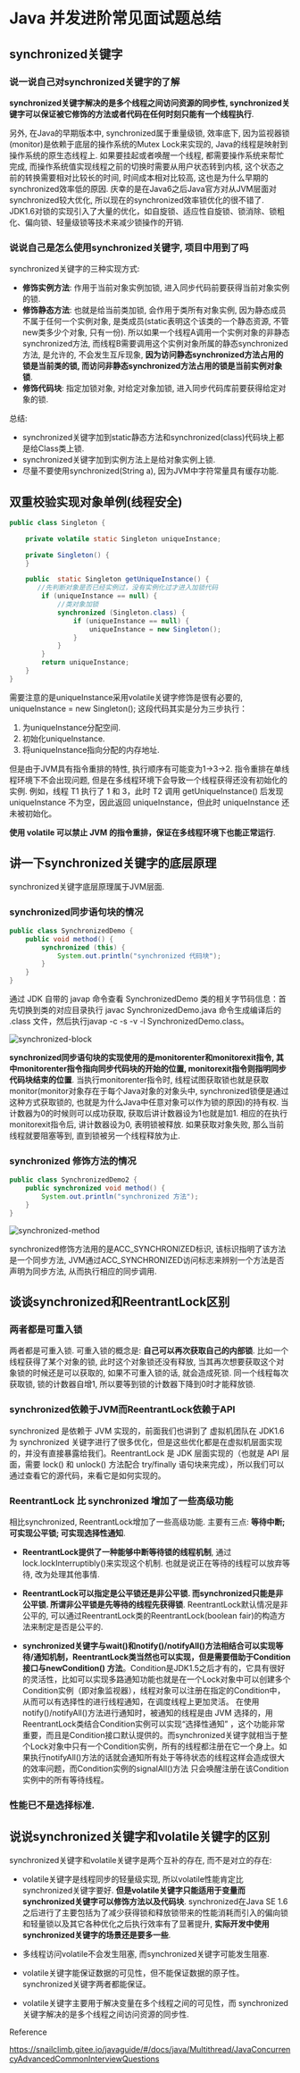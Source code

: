 # Java 并发进阶常见面试题总结

## synchronized关键字

### 说一说自己对synchronized关键字的了解

**synchronized关键字解决的是多个线程之间访问资源的同步性, synchronized关键字可以保证被它修饰的方法或者代码在任何时刻只能有一个线程执行**.

另外, 在Java的早期版本中, synchronized属于重量级锁, 效率底下, 因为监视器锁(monitor)是依赖于底层的操作系统的Mutex Lock来实现的, Java的线程是映射到操作系统的原生态线程上. 如果要挂起或者唤醒一个线程, 都需要操作系统来帮忙完成, 而操作系统值实现线程之前的切换时需要从用户状态转到内核, 这个状态之前的转换需要相对比较长的时间, 时间成本相对比较高, 这也是为什么早期的synchronized效率低的原因. 庆幸的是在Java6之后Java官方对从JVM层面对synchronized较大优化, 所以现在的synchronized效率锁优化的很不错了. JDK1.6对锁的实现引入了大量的优化，如自旋锁、适应性自旋锁、锁消除、锁粗化、偏向锁、轻量级锁等技术来减少锁操作的开销.

### 说说自己是怎么使用synchronized关键字, 项目中用到了吗

synchronized关键字的三种实现方式:

* **修饰实例方法**: 作用于当前对象实例加锁, 进入同步代码前要获得当前对象实例的锁.
* **修饰静态方法**: 也就是给当前类加锁, 会作用于类所有对象实例, 因为静态成员不属于任何一个实例对象, 是类成员(static表明这个该类的一个静态资源, 不管new类多少个对象, 只有一份). 所以如果一个线程A调用一个实例对象的非静态synchronized方法, 而线程B需要调用这个实例对象所属的静态synchronized方法, 是允许的, 不会发生互斥现象, **因为访问静态synchronized方法占用的锁是当前类的锁, 而访问非静态synchronized方法占用的锁是当前实例对象锁**.
* **修饰代码块**: 指定加锁对象, 对给定对象加锁, 进入同步代码库前要获得给定对象的锁.

总结: 
* synchronized关键字加到static静态方法和synchronized(class)代码块上都是给Class类上锁.
* synchronized关键字加到实例方法上是给对象实例上锁.
* 尽量不要使用synchronized(String a), 因为JVM中字符常量具有缓存功能.

## 双重校验实现对象单例(线程安全)

```java
public class Singleton {

    private volatile static Singleton uniqueInstance;

    private Singleton() {
    }

    public  static Singleton getUniqueInstance() {
       //先判断对象是否已经实例过，没有实例化过才进入加锁代码
        if (uniqueInstance == null) {
            //类对象加锁
            synchronized (Singleton.class) {
                if (uniqueInstance == null) {
                    uniqueInstance = new Singleton();
                }
            }
        }
        return uniqueInstance;
    }
}
```

需要注意的是uniqueInstance采用volatile关键字修饰是很有必要的, uniqueInstance = new Singleton(); 这段代码其实是分为三步执行：

1. 为uniqueInstance分配空间.
2. 初始化uniqueInstance.
3. 将uniqueInstance指向分配的内存地址.

但是由于JVM具有指令重排的特性, 执行顺序有可能变为1->3->2. 指令重排在单线程环境下不会出现问题, 但是在多线程环境下会导致一个线程获得还没有初始化的实例. 例如，线程 T1 执行了 1 和 3，此时 T2 调用 getUniqueInstance() 后发现 uniqueInstance 不为空，因此返回 uniqueInstance，但此时 uniqueInstance 还未被初始化。

**使用 volatile 可以禁止 JVM 的指令重排，保证在多线程环境下也能正常运行**.

## 讲一下synchronized关键字的底层原理

synchronized关键字底层原理属于JVM层面.

### synchronized同步语句块的情况

```java
public class SynchronizedDemo {
    public void method() {
        synchronized (this) {
            System.out.println("synchronized 代码块");
        }
    }
}
```

通过 JDK 自带的 javap 命令查看 SynchronizedDemo 类的相关字节码信息：首先切换到类的对应目录执行 javac SynchronizedDemo.java 命令生成编译后的 .class 文件，然后执行javap -c -s -v -l SynchronizedDemo.class。

![synchronized-block](https://my-blog-to-use.oss-cn-beijing.aliyuncs.com/2019-6/synchronized%E5%85%B3%E9%94%AE%E5%AD%97%E5%8E%9F%E7%90%86.png)

**synchronized同步语句块的实现使用的是monitorenter和monitorexit指令, 其中monitorenter指令指向同步代码块的开始的位置, monitorexit指令则指明同步代码块结束的位置**. 当执行monitorenter指令时, 线程试图获取锁也就是获取monitor(monitor对象存在于每个Java对象的对象头中, synchronized锁便是通过这种方式获取锁的, 也就是为什么Java中任意对象可以作为锁的原因)的持有权. 当计数器为0的时候则可以成功获取, 获取后讲计数器设为1也就是加1. 相应的在执行monitorexit指令后, 讲计数器设为0, 表明锁被释放. 如果获取对象失败, 那么当前线程就要阻塞等到, 直到锁被另一个线程释放为止.

### synchronized 修饰方法的情况

```java
public class SynchronizedDemo2 {
    public synchronized void method() {
        System.out.println("synchronized 方法");
    }
}
```

![synchronized-method](https://my-blog-to-use.oss-cn-beijing.aliyuncs.com/2019-6/synchronized%E5%85%B3%E9%94%AE%E5%AD%97%E5%8E%9F%E7%90%862.png)

synchronized修饰方法用的是ACC_SYNCHRONIZED标识, 该标识指明了该方法是一个同步方法, JVM通过ACC_SYNCHRONIZED访问标志来辨别一个方法是否声明为同步方法, 从而执行相应的同步调用.

## 谈谈synchronized和ReentrantLock区别

### 两者都是可重入锁

两者都是可重入锁. 可重入锁的概念是: **自己可以再次获取自己的内部锁**. 比如一个线程获得了某个对象的锁, 此时这个对象锁还没有释放, 当其再次想要获取这个对象锁的时候还是可以获取的, 如果不可重入锁的话, 就会造成死锁. 同一个线程每次获取锁, 锁的计数器自增1, 所以要等到锁的计数器下降到0时才能释放锁.

### synchronized依赖于JVM而ReentrantLock依赖于API

synchronized 是依赖于 JVM 实现的，前面我们也讲到了 虚拟机团队在 JDK1.6 为 synchronized 关键字进行了很多优化，但是这些优化都是在虚拟机层面实现的，并没有直接暴露给我们。ReentrantLock 是 JDK 层面实现的（也就是 API 层面，需要 lock() 和 unlock() 方法配合 try/finally 语句块来完成），所以我们可以通过查看它的源代码，来看它是如何实现的。

### ReentrantLock 比 synchronized 增加了一些高级功能

相比synchronized, ReentrantLock增加了一些高级功能. 主要有三点: **等待中断; 可实现公平锁; 可实现选择性通知**.

* **ReentrantLock提供了一种能够中断等待锁的线程机制**, 通过lock.lockInterruptibly()来实现这个机制. 也就是说正在等待的线程可以放弃等待, 改为处理其他事情.

* **ReentrantLock可以指定是公平锁还是非公平锁. 而synchronized只能是非公平锁. 所谓非公平锁是先等待的线程先获得锁**. ReentrantLock默认情况是非公平的, 可以通过ReentrantLock类的ReentrantLock(boolean fair)的构造方法来制定是否是公平的.

* **synchronized关键字与wait()和notify()/notifyAll()方法相结合可以实现等待/通知机制，ReentrantLock类当然也可以实现，但是需要借助于Condition接口与newCondition() 方法**。Condition是JDK1.5之后才有的，它具有很好的灵活性，比如可以实现多路通知功能也就是在一个Lock对象中可以创建多个Condition实例（即对象监视器），线程对象可以注册在指定的Condition中，从而可以有选择性的进行线程通知，在调度线程上更加灵活。 在使用notify()/notifyAll()方法进行通知时，被通知的线程是由 JVM 选择的，用ReentrantLock类结合Condition实例可以实现“选择性通知” ，这个功能非常重要，而且是Condition接口默认提供的。而synchronized关键字就相当于整个Lock对象中只有一个Condition实例，所有的线程都注册在它一个身上。如果执行notifyAll()方法的话就会通知所有处于等待状态的线程这样会造成很大的效率问题，而Condition实例的signalAll()方法 只会唤醒注册在该Condition实例中的所有等待线程。

### 性能已不是选择标准.

## 说说synchronized关键字和volatile关键字的区别

synchronized关键字和volatile关键字是两个互补的存在, 而不是对立的存在:

* volatile关键字是线程同步的轻量级实现, 所以volatile性能肯定比synchronized关键字要好. **但是volatile关键字只能适用于变量而synchronized关键字可以修饰方法以及代码块**. synchronized在Java SE 1.6之后进行了主要包括为了减少获得锁和释放锁带来的性能消耗而引入的偏向锁和轻量锁以及其它各种优化之后执行效率有了显著提升, **实际开发中使用synchronized关键字的场景还是要多一些**.

* 多线程访问volatile不会发生阻塞, 而synchronized关键字可能发生阻塞.

* volatile关键字能保证数据的可见性，但不能保证数据的原子性。synchronized关键字两者都能保证。

* volatile关键字主要用于解决变量在多个线程之间的可见性，而 synchronized关键字解决的是多个线程之间访问资源的同步性.








Reference

https://snailclimb.gitee.io/javaguide/#/docs/java/Multithread/JavaConcurrencyAdvancedCommonInterviewQuestions